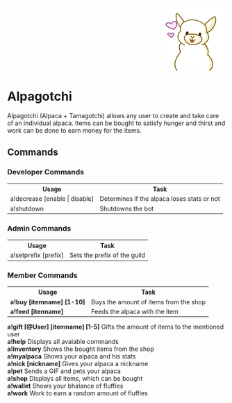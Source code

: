 <p align="right">  
  <img src="src/main/resources/Alpagotchi.png" width="150" height="150" title="Avatar">
</p>
<h1>
  Alpagotchi
</h1>
<p>
  Alpagotchi (Alpaca + Tamagotchi) allows any user to create and take care of an individual alpaca. 
  Items can be bought to satisfy hunger and thirst and work can be done to earn money for the items.
</p>
<h2>
  Commands
</h2>
<h3>
  Developer Commands
</h3>
<table style="width:100%">
  <tr>
    <th>Usage</th>
    <th>Task</th>
  </tr>
  <tr>
    <td>a!decrease [enable | disable]</td>
    <td>Determines if the alpaca loses stats or not</td>
  </tr>
  <tr>
    <td>a!shutdown</td>
    <td>Shutdowns the bot</td>
  </tr>
</table>
<h3>
  Admin Commands
</h3>
<table style="width:100%">
  <tr>
    <th>Usage</th>
    <th>Task</th>
  </tr>
  <tr>
    <td>a!setprefix [prefix]</td>
    <td>Sets the prefix of the guild<br></td>
  </tr>
</table>
<h3>
  Member Commands
</h3>
<table style="width:100%">
  <tr>
    <th>Usage</th>
    <th>Task</th>
  </tr>
  <tr>
    <td><b>a!buy [itemname] [1-10]</b></td>
    <td> Buys the amount of items from the shop<br></td>
  </tr>
  <tr>
    <td><b>a!feed [itenname]</b></b></td>
    <td>Feeds the alpaca with the item<br></td>
  </tr>
</table>
<p>
  
  
  <b>a!gift [@User] [itemname] [1-5]</b> Gifts the amount of items to the mentioned user<br>
  <b>a!help</b> Displays all avaiable commands<br>
  <b>a!inventory</b> Shows the bought items from the shop<br>
  <b>a!myalpaca</b> Shows your alpaca and his stats<br>
  <b>a!nick [nickname]</b> Gives your alpaca a nickname<br>
  <b>a!pet</b> Sends a GIF and pets your alpaca<br>
  <b>a!shop</b> Displays all items, which can be bought<br>
  <b>a!wallet</b> Shows your bhalance of fluffies<br>
  <b>a!work</b> Work to earn a random amount of fluffies<br>
</p>
